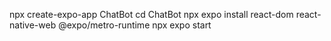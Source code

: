 npx create-expo-app ChatBot
cd ChatBot
npx expo install react-dom react-native-web @expo/metro-runtime
npx expo start